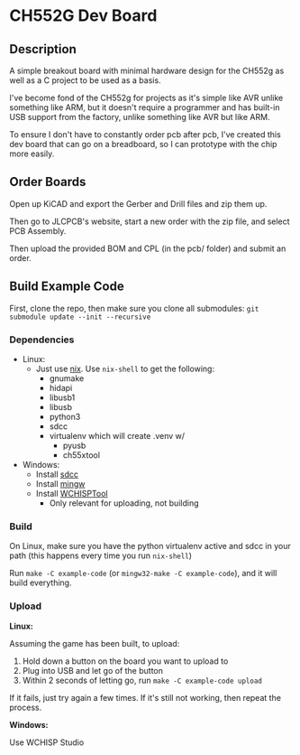 # CH552G Dev Board

## Description

A simple breakout board with minimal hardware design for the CH552g as well as a C project to be used as a basis.

I've become fond of the CH552g for projects as it's simple like AVR unlike something like ARM, but it doesn't require a programmer and has built-in USB support from the factory, unlike something like AVR but like ARM.

To ensure I don't have to constantly order pcb after pcb, I've created this dev board that can go on a breadboard, so I can prototype with the chip more easily.

## Order Boards

Open up KiCAD and export the Gerber and Drill files and zip them up.

Then go to JLCPCB's website, start a new order with the zip file, and select PCB Assembly.

Then upload the provided BOM and CPL (in the pcb/ folder) and submit an order.

## Build Example Code 

First, clone the repo, then make sure you clone all submodules: `git submodule update --init --recursive`

### Dependencies

- Linux:
   + Just use [nix](https://nixos.org/download/). Use `nix-shell` to get the following:
      - gnumake
      - hidapi
      - libusb1
      - libusb
      - python3
      - sdcc
      - virtualenv which will create .venv w/
         + pyusb
         + ch55xtool
- Windows:
   + Install [sdcc](https://sourceforge.net/projects/sdcc/files/latest/download?source=files)
   + Install [mingw](https://sourceforge.net/projects/mingw/files/latest/download)
   + Install [WCHISPTool](https://www.wch.cn/download/WCHISPTool_Setup_exe.html)
      - Only relevant for uploading, not building

### Build

On Linux, make sure you have the python virtualenv active and sdcc in your path (this happens every time you run `nix-shell`)

Run `make -C example-code` (or `mingw32-make -C example-code`), and it will build everything.

### Upload

__Linux:__

Assuming the game has been built, to upload:

1. Hold down a button on the board you want to upload to
2. Plug into USB and let go of the button
3. Within 2 seconds of letting go, run `make -C example-code upload`

If it fails, just try again a few times. If it's still not working, then repeat the process.

__Windows:__

Use WCHISP Studio

